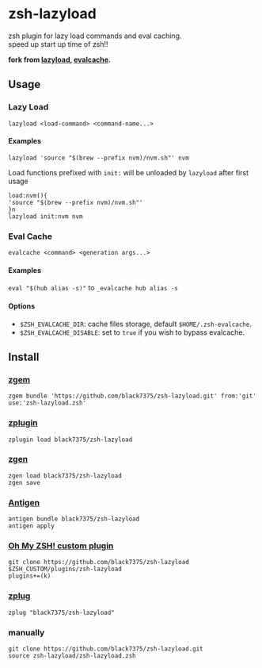 # zsh-lazyload
zsh plugin for lazy load commands and eval caching.  
speed up start up time of zsh!!

**fork from [lazyload](https://github.com/qoomon/zsh-lazyload), 
[evalcache](https://github.com/mroth/evalcache).**

## Usage

### Lazy Load
`lazyload <load-command> <command-name...>`

#### Examples
`lazyload 'source "$(brew --prefix nvm)/nvm.sh"' nvm`

Load functions prefixed with `init:` will be unloaded by `lazyload` after first usage
```
load:nvm(){
'source "$(brew --prefix nvm)/nvm.sh"'
}n
lazyload init:nvm nvm
```

### Eval Cache
`evalcache <command> <generation args...>`

#### Examples
`eval "$(hub alias -s)"` to `_evalcache hub alias -s`

#### Options

- `$ZSH_EVALCACHE_DIR`: cache files storage, default `$HOME/.zsh-evalcache`.
- `$ZSH_EVALCACHE_DISABLE`: set to `true` if you wish to bypass evalcache.


## Install

### [zgem](https://github.com/black7375/zgem)
`zgem bundle 'https://github.com/black7375/zsh-lazyload.git' from:'git' use:'zsh-lazyload.zsh'`
### [zplugin](https://github.com/zdharma/zplugin)
`zplugin load black7375/zsh-lazyload`
### [zgen](https://github.com/tarjoilija/zgen)
```
zgen load black7375/zsh-lazyload
zgen save
```
### [Antigen](https://github.com/zsh-users/antigen)
```
antigen bundle black7375/zsh-lazyload
antigen apply
```
### [Oh My ZSH! custom plugin](http://ohmyz.sh/)
```
git clone https://github.com/black7375/zsh-lazyload $ZSH_CUSTOM/plugins/zsh-lazyload
plugins+=(k)
```
### [zplug](https://github.com/zplug/zplug)
`zplug "black7375/zsh-lazyload"`
### manually
```
git clone https://github.com/black7375/zsh-lazyload.git
source zsh-lazyload/zsh-lazyload.zsh
```
